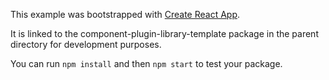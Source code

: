 This example was bootstrapped with [Create React App](https://github.com/facebook/create-react-app).

It is linked to the component-plugin-library-template package in the parent directory for development purposes.

You can run `npm install` and then `npm start` to test your package.
